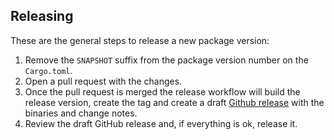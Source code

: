 ## Releasing

These are the general steps to release a new package version:

1. Remove the `SNAPSHOT` suffix from the package version number on the `Cargo.toml`.
2. Open a pull request with the changes.
3. Once the pull request is merged the release workflow will build the release version, create the tag and create a draft [Github release](https://docs.github.com/en/repositories/releasing-projects-on-github/about-releases) with the binaries and change notes.
4. Review the draft GitHub release and, if everything is ok, release it.
